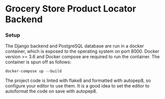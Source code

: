 # Grocery Store Product Locator Backend

### Setup

The Django backend and PostgreSQL database are run in a docker container, which is exposed to the operating system on port 8000. Docker version >= 3.6 and Docker compose are required to run the container. The container is spun off as follows:

```
docker-compose up --build
```

The project code is linted with flake8 and formatted with autopep8, so configure your editor to use them. It is a good idea to set the editor to autoformat the code on save with autopep8.

